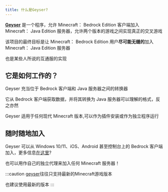 ```yaml
---
title: 什么是Geyser?
---
```


[**Geyser**](https://geysermc.org/) 是一个程序，允许 Minecraft： Bedrock Edition 客户端加入 Minecraft： Java Edition 服务器，允许两个版本的游戏之间实现真正的交叉游戏

该项目的最终目标是让 Minecraft： Bedrock Edition 用户**尽可能无缝的**加入 Minecraft： Java Edition 服务器

也是某些人所说的互通服的实现
## 它是如何工作的？

Geyser 充当位于 Bedrock 客户端和 Java 服务器之间的转换器

它从 Bedrock 客户端获取数据，并将其转换为 Java 服务器可以理解的格式，反之亦然

Geyser 适用于任何现代 Minecraft 版本,可以作为插件安装或作为独立程序运行

## 随时随地加入

Geyser 可以从 Windows 10/11、iOS、Android 甚至控制台上的 Bedrock 客户端加入，更多信息[在这里](https://wiki.geysermc.org/geyser/using-geyser-with-consoles/)?

也可以用作自己的独立代理来加入任何 Minecraft 服务器！

:::caution 
[geyser](https://geysermc.org/)往往只支持最新的Minecraft游戏版本

也建议使用最新的版本
:::
